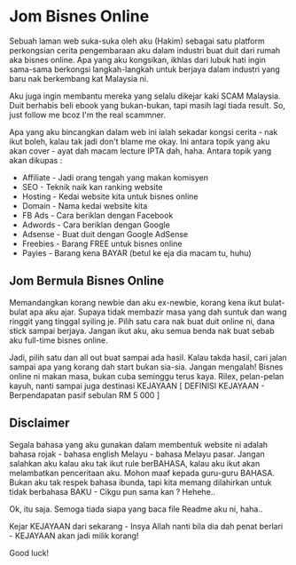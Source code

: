 Jom Bisnes Online
===

Sebuah laman web suka-suka oleh aku (Hakim) sebagai satu platform perkongsian cerita pengembaraan aku dalam industri buat duit dari rumah aka bisnes online. Apa yang aku kongsikan, ikhlas dari lubuk hati ingin sama-sama berkongsi langkah-langkah untuk berjaya dalam industri yang baru nak berkembang kat Malaysia ni.

Aku juga ingin membantu mereka yang selalu dikejar kaki SCAM Malaysia. Duit berhabis beli ebook yang bukan-bukan, tapi masih lagi tiada result. So, just follow me bcoz I'm the real scammner.

Apa yang aku bincangkan dalam web ini ialah sekadar kongsi cerita - nak ikut boleh, kalau tak jadi don't blame me okay. Ini antara topik yang aku akan cover - ayat dah macam lecture IPTA dah, haha. Antara topik yang akan dikupas :

* Affiliate - Jadi orang tengah yang makan komisyen
* SEO - Teknik naik kan ranking website
* Hosting - Kedai website kita untuk bisnes online
* Domain - Nama kedai website kita
* FB Ads - Cara beriklan dengan Facebook
* Adwords - Cara beriklan dengan Google
* Adsense - Buat duit dengan Google AdSense
* Freebies - Barang FREE untuk bisnes online
* Payies - Barang kena BAYAR (betul ke eja dia macam tu, huhu)

Jom Bermula Bisnes Online
---------------

Memandangkan korang newbie dan aku ex-newbie, korang kena ikut bulat-bulat apa aku ajar. Supaya tidak membazir masa yang dah suntuk dan wang ringgit yang tinggal syiling je. Pilih satu cara nak buat duit online ni, dana stick sampai berjaya. Jangan ikut aku, aku semua benda nak buat sebab aku full-time bisnes online. 

Jadi, pilih satu dan all out buat sampai ada hasil. Kalau takda hasil, cari jalan sampai apa yang korang dah start bukan sia-sia. Jangan mengalah! Bisnes online ni makan masa, bukan cuba seminggu terus kaya. Rilex, pelan-pelan kayuh, nanti sampai juga destinasi KEJAYAAN [ DEFINISI KEJAYAAN - Berpendapatan pasif sebulan RM 5 000 ]

Disclaimer
---------------

Segala bahasa yang aku gunakan dalam membentuk website ni adalah bahasa rojak - bahasa english Melayu - bahasa Melayu pasar. Jangan salahkan aku kalau aku tak ikut rule berBAHASA, kalau aku ikut akan melambatkan penceritaan aku. Mohon maaf kepada guru-guru BAHASA. Bukan aku tak respek bahasa ibunda, tapi kita memang dilahirkan untuk tidak berbahasa BAKU - Cikgu pun sama kan ? Hehehe..

Ok, itu saja. Semoga tiada siapa yang baca file Readme aku ni, haha..

Kejar KEJAYAAN dari sekarang - Insya Allah nanti bila dia dah penat berlari - KEJAYAAN akan jadi milik korang!

Good luck!

